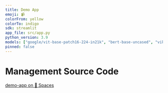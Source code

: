 ```yaml
---
title: Demo App
emoji: 📹
colorFrom: yellow
colorTo: indigo
sdk: streamlit
app_file: src/app.py
python_version: 3.9
models: ["google/vit-base-patch16-224-in21k", "bert-base-uncased", "vikenkd/vqa-llm"]
pinned: false
---
```


# Management Source Code 
[demo-app on 🤗 Spaces](https://huggingface.co/spaces/vikenkd/demo-vqa)


